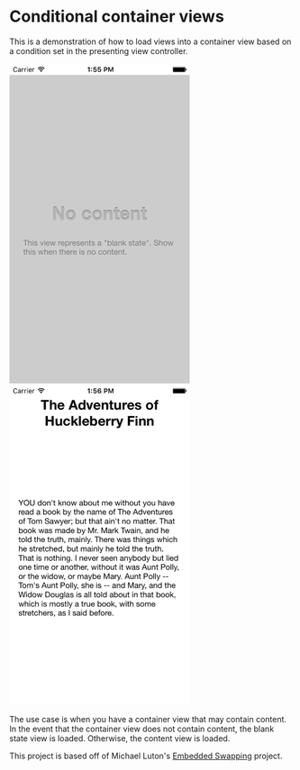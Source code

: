 # Conditional container views
This is a demonstration of how to load views into a container view based on a
condition set in the presenting view controller.

<img src="https://raw.githubusercontent.com/jkereako/ConditionalContainerViews/master/Images/blank-state.png" alt="Blank state" width="320" height="568" />
<img src="https://raw.githubusercontent.com/jkereako/ConditionalContainerViews/master/Images/content.png" alt="Content" width="320" height="568" />

The use case is when you have a container view that may contain content. In the
event that the container view does not contain content, the blank state view is
loaded. Otherwise, the content view is loaded. 

This project is based off of Michael Luton's [Embedded Swapping][swap] project.

[swap]: https://github.com/mluton/EmbeddedSwapping
